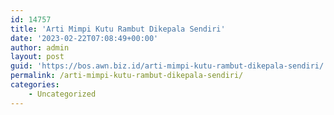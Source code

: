 ```yaml
---
id: 14757
title: 'Arti Mimpi Kutu Rambut Dikepala Sendiri'
date: '2023-02-22T07:08:49+00:00'
author: admin
layout: post
guid: 'https://bos.awn.biz.id/arti-mimpi-kutu-rambut-dikepala-sendiri/'
permalink: /arti-mimpi-kutu-rambut-dikepala-sendiri/
categories:
    - Uncategorized
---
```


